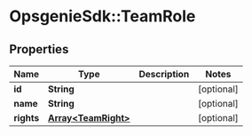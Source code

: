 # OpsgenieSdk::TeamRole

## Properties
Name | Type | Description | Notes
------------ | ------------- | ------------- | -------------
**id** | **String** |  | [optional] 
**name** | **String** |  | [optional] 
**rights** | [**Array&lt;TeamRight&gt;**](TeamRight.md) |  | [optional] 


